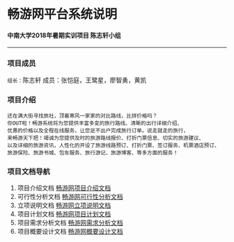 # 畅游网平台系统说明
#### 中南大学2018年暑期实训项目 陈志轩小组
---
### 项目成员

`组长：`陈志轩
成员：张恺庭，王鹭星，廖智勇，黄凯
### 项目介绍

```
还在满大街寻找旅社，顶着寒风一家家的对比路线，比拼价格吗？
你OUT啦！畅游系统将为您提供丰富多变的旅行路线、清晰的出行详细介绍、
优惠的价格以及全程在线服务，让您足不出户完成旅行订单。说走就走的旅行，
来畅游天下把！竭诚为您提供及时的旅游路线报价、打折门票信息、切实的旅游建议、
以及详细的旅游资讯，人性化的开设了旅游线路预订、打折门票、签订服务、机票酒店预订、
旅游保险、旅游书城、包车服务、旅行游记、旅游博客、等多方面的服务！
```
### 项目文档导航

1. 项目介绍文档
[畅游网项目介绍文档](https://github.com/PualrDwade/Carefree/blob/master/%E6%96%87%E6%A1%A3%E6%B1%87%E6%80%BB/%E9%A1%B9%E7%9B%AE%E8%AF%B4%E6%98%8E%E6%8A%A5%E5%91%8A/%E3%80%8A%E7%95%85%E6%B8%B8%E3%80%8B%E5%88%9B%E6%96%B0%E6%A1%88%E4%BE%8B%20-%20%E9%A1%B9%E7%9B%AE.pdf)
2. 可行性分析文档
[畅游网可行性分析文档](https://github.com/PualrDwade/Carefree/blob/master/%E6%96%87%E6%A1%A3%E6%B1%87%E6%80%BB/%E9%A1%B9%E7%9B%AE%E5%8F%AF%E8%A1%8C%E6%80%A7%E5%88%86%E6%9E%90/%E7%95%85%E6%B8%B8%E7%BD%91%E7%B3%BB%E7%BB%9F%E5%8F%AF%E8%A1%8C%E6%80%A7%E5%88%86%E6%9E%90%E6%8A%A5%E5%91%8A.pdf)
3. 立项说明文档
[畅游网立项说明文档](https://github.com/PualrDwade/Carefree/blob/master/%E6%96%87%E6%A1%A3%E6%B1%87%E6%80%BB/%E9%A1%B9%E7%9B%AE%E7%AB%8B%E9%A1%B9%E6%8A%A5%E5%91%8A/Carefree_Project%20Start%20Report_V1.0.pdf)
4. 项目计划文档
[畅游网项目计划文档](https://github.com/PualrDwade/Carefree/blob/master/%E6%96%87%E6%A1%A3%E6%B1%87%E6%80%BB/%E9%A1%B9%E7%9B%AE%E8%AE%A1%E5%88%92%E8%AF%B4%E6%98%8E/Carefree_Software%20Project%20Planning_V1.0.pdf)
5. 项目需求分析文档
[畅游网需求分析文档](https://github.com/PualrDwade/Carefree/blob/master/%E6%96%87%E6%A1%A3%E6%B1%87%E6%80%BB/%E9%A1%B9%E7%9B%AE%E9%9C%80%E6%B1%82%E5%88%86%E6%9E%90/Project%20ID_Software%20Requirement%20Specification_V1..pdf)
6. 项目概要设计文档
[畅游网概要设计文档](https://github.com/PualrDwade/Carefree/blob/master/%E6%96%87%E6%A1%A3%E6%B1%87%E6%80%BB/%E9%A1%B9%E7%9B%AE%E6%A6%82%E8%A6%81%E8%AE%BE%E8%AE%A1/%E7%AC%AC11%E7%BB%84%E6%A6%82%E8%A6%81%E8%AE%BE%E8%AE%A1%E8%AF%B4%E6%98%8E%E4%B9%A6.pdf)